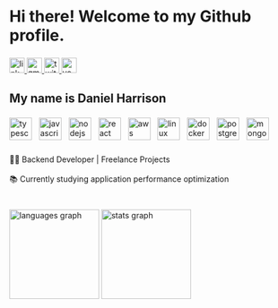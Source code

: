 <h1 align="left">Hi there! Welcome to my Github profile.</h1>

###

<div align="left">
  <a href="https://www.linkedin.com/in/danielharrison-/" target="_blank">
    <img src="https://img.shields.io/static/v1?message=LinkedIn&logo=linkedin&label=&color=512ba1&logoColor=white&labelColor=&style=for-the-badge" height="27" alt="linkedin logo"  />
  </a>
  <a href="mailto:contatodanielharrison@gmail.com" target="_blank">
    <img src="https://img.shields.io/static/v1?message=Gmail&logo=gmail&label=&color=512ba1&logoColor=white&labelColor=&style=for-the-badge" height="27" alt="gmail logo"  />
  </a>
  <a href="https://x.com/_danieldev" target="_blank">
    <img src="https://img.shields.io/static/v1?message=Twitter&logo=twitter&label=&color=512ba1&logoColor=white&labelColor=&style=for-the-badge" height="27" alt="twitter logo"  />
  </a>
  <img src="https://img.shields.io/static/v1?message=Youtube&logo=youtube&label=&color=512ba1&logoColor=white&labelColor=&style=for-the-badge" height="27" alt="youtube logo"  />
</div>

###

<h2 align="left">My name is Daniel Harrison</h2>

###

<div align="left">
  <img src="https://skillicons.dev/icons?i=ts" height="40" alt="typescript logo"  />
  <img width="5" />
  <img src="https://skillicons.dev/icons?i=js" height="40" alt="javascript logo"  />
  <img width="5" />
  <img src="https://skillicons.dev/icons?i=nodejs" height="40" alt="nodejs logo"  />
  <img width="5" />
  <img src="https://skillicons.dev/icons?i=react" height="40" alt="react logo"  />
  <img width="5" />
  <img src="https://skillicons.dev/icons?i=aws" height="40" alt="aws logo"  />
  <img width="5" />
  <img src="https://skillicons.dev/icons?i=linux" height="40" alt="linux logo"  />
  <img width="5" />
  <img src="https://skillicons.dev/icons?i=docker" height="40" alt="docker logo"  />
  <img width="5" />
  <img src="https://skillicons.dev/icons?i=postgres" height="40" alt="postgresql logo"  />
  <img width="5" />
  <img src="https://skillicons.dev/icons?i=mongodb" height="40" alt="mongodb logo"  />
</div>

###

<p align="left">👨‍💻 Backend Developer | Freelance Projects <br><br>📚 Currently studying application performance optimization<br><br></p>

###

<div align="left">
  <img src="https://github-readme-stats.vercel.app/api/top-langs?username=danielharrison-l&locale=en&hide_title=false&layout=compact&card_width=320&langs_count=4&theme=ocean_dark&hide_border=false&order=2" height="160" alt="languages graph"  />
  <img src="https://github-readme-stats.vercel.app/api?username=danielharrison-l&hide_title=false&hide_rank=false&show_icons=true&include_all_commits=false&count_private=true&disable_animations=false&theme=ocean_dark&locale=en&hide_border=false&order=1" height="160" alt="stats graph"  />
</div>

###

